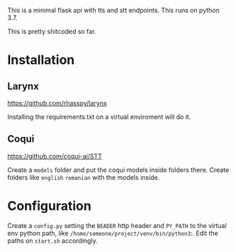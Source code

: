 This is a minimal flask api with tts and stt endpoints. This runs on python 3.7.

This is pretty shitcoded so far.

# Installation

## Larynx 
https://github.com/rhasspy/larynx

Installing the requirements.txt on a virtual enviroment will do it.

## Coqui
https://github.com/coqui-ai/STT

Create a `models` folder and put the coqui models inside folders there. Create folders like `english` `romanian` with the models inside.

# Configuration

Create a `config.py` setting the `BEADER` http header and `PY_PATH` to the virtual env python path, like `/home/someone/project/venv/bin/python3`:. Edit the paths on `start.sh` accordingly.
